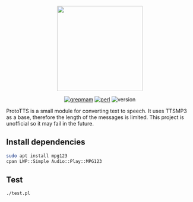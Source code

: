 <p align="center">
  <img width="230" src="https://i.imgur.com/uMDqBq4.png">
</p>

<div align="center">

  <a href="https://github.com/grepmam">![grepmam](https://img.shields.io/badge/Created%20by-Grepmam-red)</a>
  <a href="https://www.perl.org/">![perl](https://img.shields.io/badge/Written%20in-Perl-green)</a>
  <a>![version](https://img.shields.io/badge/Version-1.0-yellow)</a>

</div>

ProtoTTS is a small module for converting text to speech. It uses TTSMP3 as a base, therefore the length of the messages is limited. This project is unofficial so it may fail in the future.

## Install dependencies

```bash
sudo apt install mpg123
cpan LWP::Simple Audio::Play::MPG123
```

## Test

```bash
./test.pl
```
